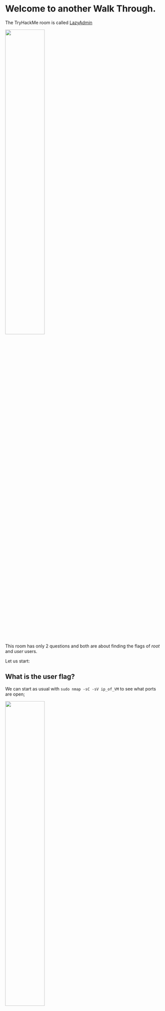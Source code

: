 <h1>Welcome to another Walk Through.</h1>

The TryHackMe room is called [LazyAdmin](https://tryhackme.com/room/lazyadmin)


<img src="Media/LazyAdmin/lazy_01.jpg" height=50% width=50% >

This room has only 2 questions and both are about finding the flags of *root* and *user* users.

Let us start:

## What is the user flag?

We can start as usual with `sudo nmap -sC -sV ip_of_VM` to see what ports are open;


<img src="Media/LazyAdmin/lazy_02.jpg" height=50% width=50% >

We can see that port 22 and 80 are available. 

<br>
Let us check the url of apache server:

<img src="Media/LazyAdmin/lazy_03.jpg" height=50% width=50%>

<br>
Next step is to enumerate the website.<br>We will use gobuster or Dirb
<br>For this example I tried Dirb and used the following command: 

`dirb http://10.10.217.61 '/root/Desktop/Tools/wordlists/dirbuster/directory-list-2.3-medium.txt'`

<br>Well; 

Dirb it was taking toooooooooo long so I tried another tool gobuster:

`gobuster dir -u 10.10.217.61 -w '/root/Desktop/Tools/wordlists/dirbuster/directory-list-2.3-medium.txt'`

<br>
<img src="Media/LazyAdmin/lazy_04.jpg" height=50% width=50%>

<br>We found there is one more directory: /content/
<br>After visiting it we get the following message.

<img src="Media/LazyAdmin/lazy_05.jpg" height=50% width=50%>

Why not use gobuster again with the new path?

`gobuster dir -u 10.10.217.61/content/ -w '/root/Desktop/Tools/wordlists/dirbuster/directory-list-2.3-medium.txt'`


<img src="Media/LazyAdmin/lazy_06.jpg" height=50% width=50%>

We found more directories, let us start checking them!

<br>One interesting directory is the `/inc`. If you open it you can see that there is a file name `mysql_backup`...

<img src="Media/LazyAdmin/lazy_07.jpg" height=50% width=50%>

<br>You can open it with a basic text editor and look around for useful information. Looking into it at number **14** we can see some really strange table!


The important text is this:

`"admin\\";s:7:\\"manager\\";s:6:\\"passwd\\";s:32:\\"42f749ade7f9e195bf475f37a44cafcb\\`

Probably the admin user is called *manager* and the hash of his password is *42f749ade7f9e195bf475f37a44cafcb*.

The next step is try to find out if the hashed password can be found in any word list.

<h3>Crackstation to the rescue!</h3>


<br><img src="Media/LazyAdmin/lazy_08.jpg" height=50% width=50%>

<br>We found the password of user *manager* and is *Password123* !!!


Now we can log in at the server at the url `http://ip/content/as`

<br><img src="Media/LazyAdmin/lazy_09.jpg" height=50% width=50%>

**Success**

<Br>Next step is to gain access with the help of a webshell or a reverse shell; We can achieve this in the *ads* page:

<br><img src="Media/LazyAdmin/lazy_10.jpg" height=50% width=50%>

<br>If you are using the AttackBox there is already a webshell here 
`/usr/share/webshells/php/php-reverse-shell.php`

<br>Next step is to update the IP inside the shell with IP of the attack machine and copy paste the code to the server.

<br><img src="Media/LazyAdmin/lazy_11.jpg" height=50% width=50%>

<br>Everything seems ok! 


<br><img src="Media/LazyAdmin/lazy_12.jpg" height=50% width=50%>

<br>Time to run the netcat listener in our local machine!
`nc -nlvp 1234`
<br>Now just click on the reverse shell on your browser and ...

<br>We are in!
<br><img src="Media/LazyAdmin/lazy_13.jpg" height=50% width=50%>

<br>With some luck we can find the flag we are looking for inside the `/user/itguy/user.txt`

<br><img src="Media/LazyAdmin/lazy_14.jpg" height=50% width=50%>

<br>The flag is: `THM{63e5bce9271952aad1113b6f1ac28a07}`

# What is the root flag?

Now we are going to check if there is any way we can escalate the privileges of the logged user. 
We should use this command: `sudo -l`

<br><img src="Media/LazyAdmin/lazy_15.jpg" height=50% width=50%>

We should check the perl file.

`#!/usr/bin/perl`<br>
`system("sh", "/etc/copy.sh");`

<br>This is really interesting let us check the accessibility of the file.

`ls -l /etc/copy.sh`

<br>So we can just change the file and then run it... YES! Now we create a simple script that will allow us to run everything as root. 
So in `/etc/copy` we will add this line "/bin/sh" with the following command:
`echo "/bin/sh" > /etc/copy.sh` 


<br><img src="Media/LazyAdmin/lazy_16.jpg" height=50% width=50%>

Finally we can run the script and gain root privileges!

<br><img src="Media/LazyAdmin/lazy_17.jpg" height=50% width=50%>

<br>And after all these trouble!

<br><img src="Media/LazyAdmin/lazy_18.jpg" height=50% width=50%>

<br>The flag is: `THM{6637f41d0177b6f37cb20d775124699f}`


<h1>We are finished</h1>

<br>I hope you enjoyed the guide. If you have any suggestions please feel free to contact me!


